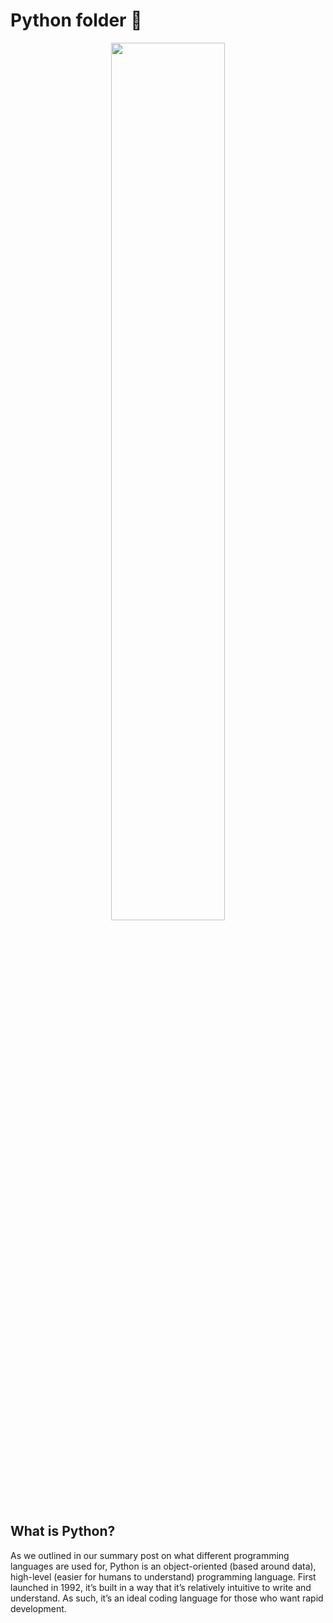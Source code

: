 <h1>Python folder 🐍</h1>

<center>
<img src="SCIE\assets\python.png" width="60%">
</center>

## What is Python?
As we outlined in our summary post on what different programming languages are used for, Python is an object-oriented (based around data), high-level (easier for humans to understand) programming language. First launched in 1992, it’s built in a way that it’s relatively intuitive to write and understand. As such, it’s an ideal coding language for those who want rapid development. 